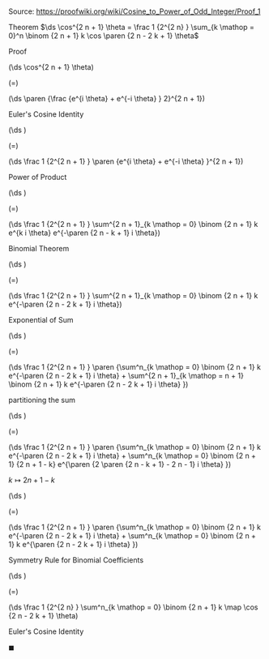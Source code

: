 # 

Source: https://proofwiki.org/wiki/Cosine_to_Power_of_Odd_Integer/Proof_1

Theorem
$\ds \cos^{2 n + 1} \theta = \frac 1 {2^{2 n} } \sum_{k \mathop = 0}^n \binom {2 n + 1} k \cos \paren {2 n - 2 k + 1} \theta$


Proof













\(\ds \cos^{2 n + 1} \theta\)

\(=\)







\(\ds \paren {\frac {e^{i \theta} + e^{-i \theta} } 2}^{2 n + 1}\)





Euler's Cosine Identity














\(\ds \)

\(=\)







\(\ds \frac 1 {2^{2 n + 1} } \paren {e^{i \theta} + e^{-i \theta} }^{2 n + 1}\)





Power of Product














\(\ds \)

\(=\)







\(\ds \frac 1 {2^{2 n + 1} } \sum^{2 n + 1}_{k \mathop = 0} \binom {2 n + 1} k e^{k i \theta} e^{-\paren {2 n - k + 1} i \theta}\)





Binomial Theorem














\(\ds \)

\(=\)







\(\ds \frac 1 {2^{2 n + 1} } \sum^{2 n + 1}_{k \mathop = 0} \binom {2 n + 1} k e^{-\paren {2 n - 2 k + 1} i \theta}\)





Exponential of Sum














\(\ds \)

\(=\)







\(\ds \frac 1 {2^{2 n + 1} } \paren {\sum^n_{k \mathop = 0} \binom {2 n + 1} k e^{-\paren {2 n - 2 k + 1} i \theta} + \sum^{2 n + 1}_{k \mathop = n + 1} \binom {2 n + 1} k e^{-\paren {2 n - 2 k + 1} i \theta} }\)





partitioning the sum














\(\ds \)

\(=\)







\(\ds \frac 1 {2^{2 n + 1} } \paren {\sum^n_{k \mathop = 0} \binom {2 n + 1} k e^{-\paren {2 n - 2 k + 1} i \theta} + \sum^n_{k \mathop = 0} \binom {2 n + 1} {2 n + 1 - k} e^{\paren {2 \paren {2 n - k + 1} - 2 n - 1} i \theta} }\)





$k \mapsto 2 n + 1 - k$














\(\ds \)

\(=\)







\(\ds \frac 1 {2^{2 n + 1} } \paren {\sum^n_{k \mathop = 0} \binom {2 n + 1} k e^{-\paren {2 n - 2 k + 1} i \theta} + \sum^n_{k \mathop = 0} \binom {2 n + 1} k e^{\paren {2 n - 2 k + 1} i \theta} }\)





Symmetry Rule for Binomial Coefficients














\(\ds \)

\(=\)







\(\ds \frac 1 {2^{2 n} } \sum^n_{k \mathop = 0} \binom {2 n + 1} k \map \cos {2 n - 2 k + 1} \theta\)





Euler's Cosine Identity



$\blacksquare$





